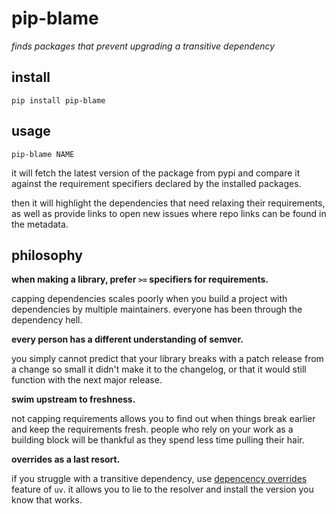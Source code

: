 # pip-blame

*finds packages that prevent upgrading a transitive dependency*

## install

```
pip install pip-blame
```

## usage

```
pip-blame NAME
```

it will fetch the latest version of the package from pypi and compare it against the requirement specifiers declared by the installed packages.

then it will highlight the dependencies that need relaxing their requirements, as well as provide links to open new issues where repo links can be found in the metadata.

## philosophy

**when making a library, prefer `>=` specifiers for requirements.**

capping dependencies scales poorly when you build a project with dependencies by multiple maintainers. everyone has been through the dependency hell. 

**every person has a different understanding of semver.**

you simply cannot predict that your library breaks with a patch release from a change so small it didn't make it to the changelog, or that it would still function with the next major release.

**swim upstream to freshness.**

not capping requirements allows you to find out when things break earlier and keep the requirements fresh.
people who rely on your work as a building block will be thankful as they spend less time pulling their hair.

**overrides as a last resort.**

if you struggle with a transitive dependency, use [depencency overrides](https://github.com/astral-sh/uv?tab=readme-ov-file#dependency-overrides) feature of `uv`. it allows you to lie to the resolver and install the version you know that works.
